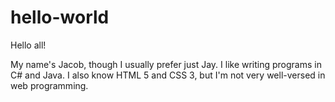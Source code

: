 # hello-world
Hello all!

My name's Jacob, though I usually prefer just Jay. 
I like writing programs in C# and Java. 
I also know HTML 5 and CSS 3, but I'm not very well-versed in web programming.
